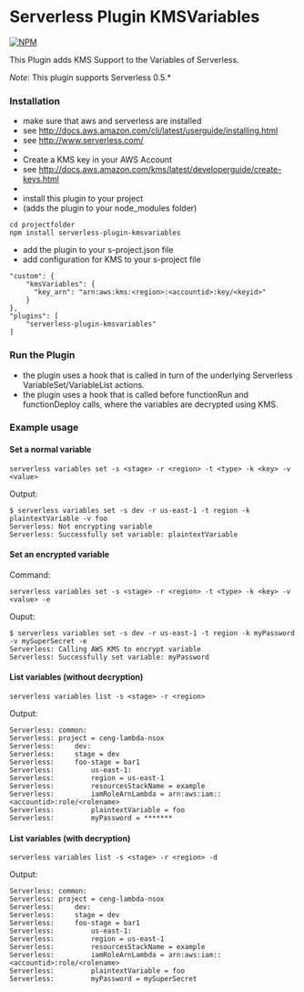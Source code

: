 Serverless Plugin KMSVariables
==========================

[![NPM](https://nodei.co/npm/serverless-plugin-kmsvariables.png)](https://nodei.co/npm/serverless-plugin-kmsvariables/)

This Plugin adds KMS Support to the Variables of Serverless.

*Note*: This plugin supports Serverless 0.5.* 


### Installation

 - make sure that aws and serverless are installed
 - see http://docs.aws.amazon.com/cli/latest/userguide/installing.html
 - see http://www.serverless.com/
 - 
 - Create a KMS key in your AWS Account
 - see http://docs.aws.amazon.com/kms/latest/developerguide/create-keys.html
 - 
 - install this plugin to your project
 - (adds the plugin to your node_modules folder)

```
cd projectfolder
npm install serverless-plugin-kmsvariables
```

 - add the plugin to your s-project.json file
 - add configuration for KMS to your s-project file

```
"custom": {
    "kmsVariables": {
      "key_arn": "arn:aws:kms:<region>:<accountid>:key/<keyid>"
    }
},
"plugins": [
    "serverless-plugin-kmsvariables"
]
```

### Run the Plugin

 - the plugin uses a hook that is called in turn of the underlying Serverless VariableSet/VariableList actions. 
 - the plugin uses a hook that is called before functionRun and functionDeploy calls, where the variables are decrypted using KMS.

### Example usage
#### Set a normal variable
```
serverless variables set -s <stage> -r <region> -t <type> -k <key> -v <value>
```
Output:
```
$ serverless variables set -s dev -r us-east-1 -t region -k plaintextVariable -v foo
Serverless: Not encrypting variable  
Serverless: Successfully set variable: plaintextVariable 
```
#### Set an encrypted variable
Command:
```
serverless variables set -s <stage> -r <region> -t <type> -k <key> -v <value> -e
```
Ouput:
```
$ serverless variables set -s dev -r us-east-1 -t region -k myPassword -v mySuperSecret -e
Serverless: Calling AWS KMS to encrypt variable  
Serverless: Successfully set variable: myPassword  
```

#### List variables (without decryption)
```
serverless variables list -s <stage> -r <region>
```
Output:
```
Serverless: common:  
Serverless: project = ceng-lambda-nsox  
Serverless:     dev:  
Serverless:     stage = dev  
Serverless:     foo-stage = bar1  
Serverless:         us-east-1:  
Serverless:         region = us-east-1  
Serverless:         resourcesStackName = example  
Serverless:         iamRoleArnLambda = arn:aws:iam::<accountid>:role/<rolename> 
Serverless:         plaintextVariable = foo
Serverless:         myPassword = *******
```
#### List variables (with decryption)
```
serverless variables list -s <stage> -r <region> -d
```
Output:
```
Serverless: common:  
Serverless: project = ceng-lambda-nsox  
Serverless:     dev:  
Serverless:     stage = dev  
Serverless:     foo-stage = bar1  
Serverless:         us-east-1:  
Serverless:         region = us-east-1  
Serverless:         resourcesStackName = example  
Serverless:         iamRoleArnLambda = arn:aws:iam::<accountid>:role/<rolename>
Serverless:         plaintextVariable = foo
Serverless:         myPassword = mySuperSecret
```

